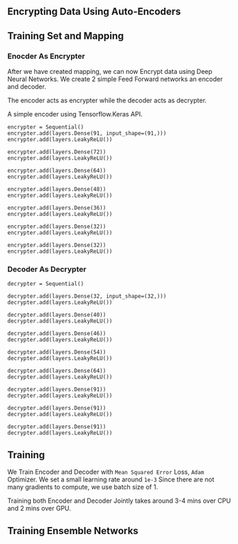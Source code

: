 ## Encrypting Data Using Auto-Encoders

## Training Set and Mapping

### Enocder As Encrypter

After we have created mapping, we can now Encrypt data using Deep Neural Networks.
We create 2 simple Feed Forward networks an encoder and decoder.

The encoder acts as encrypter while the decoder acts as decrypter.

A simple encoder using Tensorflow.Keras API.

```
encrypter = Sequential()
encrypter.add(layers.Dense(91, input_shape=(91,)))
encrypter.add(layers.LeakyReLU())

encrypter.add(layers.Dense(72))
encrypter.add(layers.LeakyReLU())

encrypter.add(layers.Dense(64))
encrypter.add(layers.LeakyReLU())

encrypter.add(layers.Dense(48))
encrypter.add(layers.LeakyReLU())

encrypter.add(layers.Dense(36))
encrypter.add(layers.LeakyReLU())

encrypter.add(layers.Dense(32))
encrypter.add(layers.LeakyReLU())

encrypter.add(layers.Dense(32))
encrypter.add(layers.LeakyReLU())
```

### Decoder As Decrypter


```
decrypter = Sequential()

decrypter.add(layers.Dense(32, input_shape=(32,)))
decrypter.add(layers.LeakyReLU())

decrypter.add(layers.Dense(40))
decrypter.add(layers.LeakyReLU())

decrypter.add(layers.Dense(46))
decrypter.add(layers.LeakyReLU())

decrypter.add(layers.Dense(54))
decrypter.add(layers.LeakyReLU())

decrypter.add(layers.Dense(64))
decrypter.add(layers.LeakyReLU())

decrypter.add(layers.Dense(91))
decrypter.add(layers.LeakyReLU())

decrypter.add(layers.Dense(91))
decrypter.add(layers.LeakyReLU())

decrypter.add(layers.Dense(91))
decrypter.add(layers.LeakyReLU())
```

## Training

We Train Encoder and Decoder with `Mean Squared Error` Loss, `Adam` Optimizer.
We set a small learning rate around `1e-3`
Since there are not many gradients to compute, we use batch size of 1.

Training both Encoder and Decoder Jointly takes around 3-4 mins over CPU and 2 mins over GPU.

## Training Ensemble Networks

